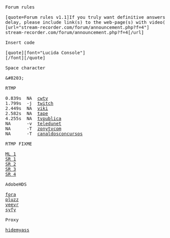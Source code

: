 <pre>
Forum rules

[quote=Forum rules v1.1]If you truly want definitive answers quickly and without
delay, please include link(s) to the web-page(s) with video(s)[/quote]
[url="stream-recorder.com/forum/announcement.php?f=4"]
stream-recorder.com/forum/announcement.php?f=4[/url]

Insert code

[quote][font="Lucida Console"]
[/font][/quote]

Space character

&amp;#8203; <!--
&#8203;
-->

RTMP

0.839s  NA  <a href=http://cwtv.com/cw-video/the-next>cwtv</a>
1.799s  -j  <a href=http://de.twitch.tv>twitch</a>
2.449s  NA  <a href=http://viki.com/channels/5453-killer-k/videos/51483>viki</a>
2.582s  NA  <a href=http://tape.tv>tape</a>
4.255s  NA  <a href=http://tvpublica.com.ar/vivo>tvpublica</a>
NA      -v  <a href=http://teledunet.com>teledunet</a>
NA      -T  <a href=http://zonytvcom.info>zonytvcom</a>
NA      -T  <a href=http://canaldosconcursos.com.br/video_demo.php?id_cursos=3130>canaldosconcursos</a>

RTMP FIXME

<a href=http://lists.mplayerhq.hu/pipermail/rtmpdump/2012-December/002249.html>ML 1</a>
<a href=http://stream-recorder.com/forum/download-movie-naver-com-t14842.html>SR 1</a>
<a href=http://stream-recorder.com/forum/kisstv-stop-working-t14132.html>SR 2</a>
<a href=http://stream-recorder.com/forum/rtmpdump-rtmpe-stream-t14859.html>SR 3</a>
<a href=http://stream-recorder.com/forum/rtmpsrv-doesnt-always-work-t14164.html>SR 4</a>

AdobeHDS

<a href=http://fora.tv/2010/06/14/FedEx_CEO_Frederick_W_Smith_Delivering_Innovation>fora</a>
<a href=http://pluzz.fr/replay/1>pluzz</a>
<a href=http://veevr.com/videos/ASQNbfSS>veevr</a>
<a href=http://syfy.com/videos/Lost%20Girl>syfy</a>

Proxy

<a href=http://hidemyass.com/proxy-list>hidemyass</a>
</pre>
